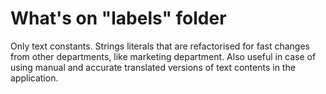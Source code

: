 # What's on "labels" folder
Only text constants. Strings literals that are refactorised for fast changes from other departments, like marketing department. Also useful in case of using manual and accurate translated versions of text contents in the application.